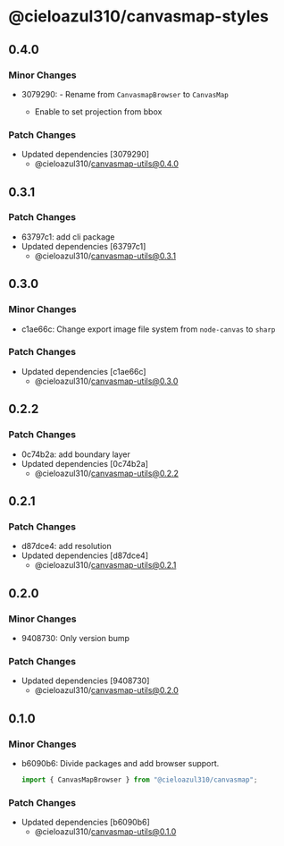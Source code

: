 # @cieloazul310/canvasmap-styles

## 0.4.0

### Minor Changes

- 3079290: - Rename from `CanvasmapBrowser` to `CanvasMap`

  - Enable to set projection from bbox

### Patch Changes

- Updated dependencies [3079290]
  - @cieloazul310/canvasmap-utils@0.4.0

## 0.3.1

### Patch Changes

- 63797c1: add cli package
- Updated dependencies [63797c1]
  - @cieloazul310/canvasmap-utils@0.3.1

## 0.3.0

### Minor Changes

- c1ae66c: Change export image file system from `node-canvas` to `sharp`

### Patch Changes

- Updated dependencies [c1ae66c]
  - @cieloazul310/canvasmap-utils@0.3.0

## 0.2.2

### Patch Changes

- 0c74b2a: add boundary layer
- Updated dependencies [0c74b2a]
  - @cieloazul310/canvasmap-utils@0.2.2

## 0.2.1

### Patch Changes

- d87dce4: add resolution
- Updated dependencies [d87dce4]
  - @cieloazul310/canvasmap-utils@0.2.1

## 0.2.0

### Minor Changes

- 9408730: Only version bump

### Patch Changes

- Updated dependencies [9408730]
  - @cieloazul310/canvasmap-utils@0.2.0

## 0.1.0

### Minor Changes

- b6090b6: Divide packages and add browser support.

  ```ts
  import { CanvasMapBrowser } from "@cieloazul310/canvasmap";
  ```

### Patch Changes

- Updated dependencies [b6090b6]
  - @cieloazul310/canvasmap-utils@0.1.0
